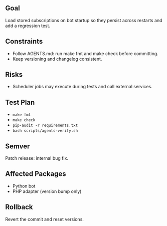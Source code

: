 ## Goal
Load stored subscriptions on bot startup so they persist across restarts and add a regression test.

## Constraints
- Follow AGENTS.md: run make fmt and make check before committing.
- Keep versioning and changelog consistent.

## Risks
- Scheduler jobs may execute during tests and call external services.

## Test Plan
- `make fmt`
- `make check`
- `pip-audit -r requirements.txt`
- `bash scripts/agents-verify.sh`

## Semver
Patch release: internal bug fix.

## Affected Packages
- Python bot
- PHP adapter (version bump only)

## Rollback
Revert the commit and reset versions.
